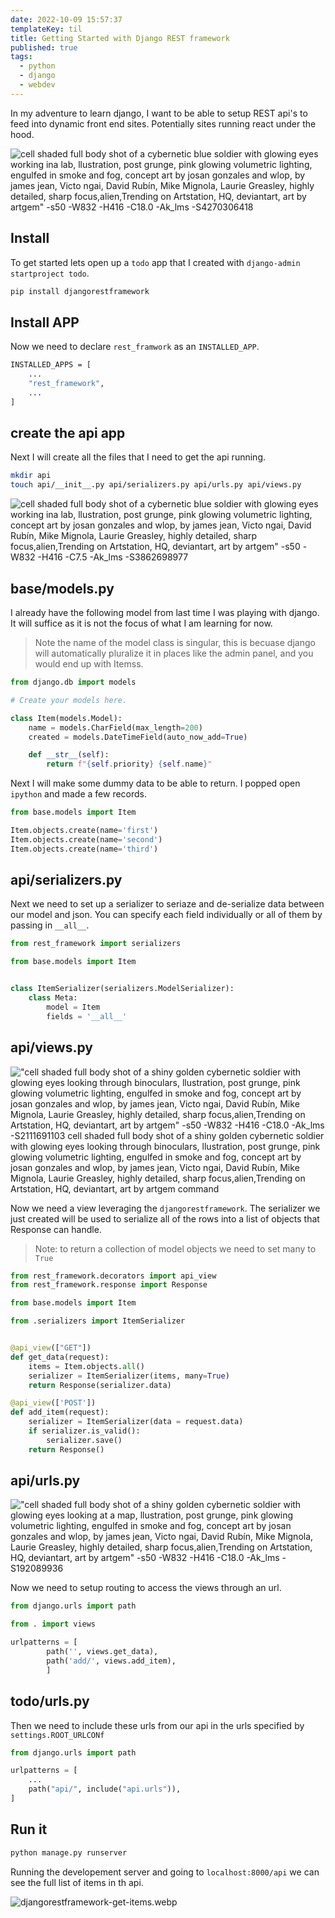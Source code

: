 ```yaml
---
date: 2022-10-09 15:57:37
templateKey: til
title: Getting Started with Django REST framework
published: true
tags:
  - python
  - django
  - webdev
---
```


In my adventure to learn django, I want to be able to setup REST api's to feed
into dynamic front end sites. Potentially sites running react under the hood.

![cell shaded full body shot of a cybernetic blue soldier with glowing eyes working ina lab, llustration, post grunge, pink glowing volumetric lighting, engulfed in smoke and fog, concept art by josan gonzales and wlop, by james jean, Victo ngai, David Rubín, Mike Mignola, Laurie Greasley, highly detailed, sharp focus,alien,Trending on Artstation, HQ, deviantart, art by artgem" -s50 -W832 -H416 -C18.0 -Ak_lms -S4270306418](https://stable-diffusion.waylonwalker.com/000327.4270306418.webp)

## Install

To get started lets open up a `todo` app that I created with `django-admin startproject todo`.

```bash
pip install djangorestframework
```

## Install APP

Now we need to declare `rest_framwork` as an `INSTALLED_APP`.

```bash
INSTALLED_APPS = [
    ...
    "rest_framework",
    ...
]
```

## create the api app

Next I will create all the files that I need to get the api running.

```bash
mkdir api
touch api/__init__.py api/serializers.py api/urls.py api/views.py
```

![cell shaded full body shot of a cybernetic blue soldier with glowing eyes working ina lab, llustration, post grunge, pink glowing volumetric lighting, concept art by josan gonzales and wlop, by james jean, Victo ngai, David Rubín, Mike Mignola, Laurie Greasley, highly detailed, sharp focus,alien,Trending on Artstation, HQ, deviantart, art by artgem" -s50 -W832 -H416 -C7.5 -Ak_lms -S3862698977](https://stable-diffusion.waylonwalker.com/000323.3862698977.webp)

## base/models.py

I already have the following model from last time I was playing with django. It
will suffice as it is not the focus of what I am learning for now.

> Note the name of the model class is singular, this is becuase django will
> automatically pluralize it in places like the admin panel, and you would end
> up with Itemss.

```python
from django.db import models

# Create your models here.

class Item(models.Model):
    name = models.CharField(max_length=200)
    created = models.DateTimeField(auto_now_add=True)

    def __str__(self):
        return f"{self.priority} {self.name}"
```

Next I will make some dummy data to be able to return. I popped open `ipython`
and made a few records.

```python
from base.models import Item

Item.objects.create(name='first')
Item.objects.create(name='second')
Item.objects.create(name='third')
```

## api/serializers.py

Next we need to set up a serializer to seriaze and de-serialize data between
our model and json. You can specify each field individually or all of them by
passing in `__all__`.

```python
from rest_framework import serializers

from base.models import Item


class ItemSerializer(serializers.ModelSerializer):
    class Meta:
        model = Item
        fields = '__all__'
```

## api/views.py

!["cell shaded full body shot of a shiny golden cybernetic soldier with glowing eyes looking through binoculars, llustration, post grunge, pink glowing volumetric lighting, engulfed in smoke and fog, concept art by josan gonzales and wlop, by james jean, Victo ngai, David Rubín, Mike Mignola, Laurie Greasley, highly detailed, sharp focus,alien,Trending on Artstation, HQ, deviantart, art by artgem" -s50 -W832 -H416 -C18.0 -Ak_lms -S2111691103 cell shaded full body shot of a shiny golden cybernetic soldier with glowing eyes looking through binoculars, llustration, post grunge, pink glowing volumetric lighting, engulfed in smoke and fog, concept art by josan gonzales and wlop, by james jean, Victo ngai, David Rubín, Mike Mignola, Laurie Greasley, highly detailed, sharp focus,alien,Trending on Artstation, HQ, deviantart, art by artgem command ](https://stable-diffusion.waylonwalker.com/000340.2111691103.webp)

Now we need a view leveraging the `djangorestframework`. The serializer we
just created will be used to serialize all of the rows into a list of objects
that Response can handle.

> Note: to return a collection of model objects we need to set many to `True`

```python
from rest_framework.decorators import api_view
from rest_framework.response import Response

from base.models import Item

from .serializers import ItemSerializer


@api_view(["GET"])
def get_data(request):
    items = Item.objects.all()
    serializer = ItemSerializer(items, many=True)
    return Response(serializer.data)

@api_view(['POST'])
def add_item(request):
    serializer = ItemSerializer(data = request.data)
    if serializer.is_valid():
        serializer.save()
    return Response()

```

## api/urls.py

!["cell shaded full body shot of a shiny golden cybernetic soldier with glowing eyes looking at a map, llustration, post grunge, pink glowing volumetric lighting, engulfed in smoke and fog, concept art by josan gonzales and wlop, by james jean, Victo ngai, David Rubín, Mike Mignola, Laurie Greasley, highly detailed, sharp focus,alien,Trending on Artstation, HQ, deviantart, art by artgem" -s50 -W832 -H416 -C18.0 -Ak_lms -S192089936 ](https://stable-diffusion.waylonwalker.com/000341.192089936.webp)

Now we need to setup routing to access the views through an url.

```python
from django.urls import path

from . import views

urlpatterns = [
        path('', views.get_data),
        path('add/', views.add_item),
        ]
```

## todo/urls.py

Then we need to include these urls from our api in the urls specified by `settings.ROOT_URLCONf`

```python
from django.urls import path

urlpatterns = [
    ...
    path("api/", include("api.urls")),
]
```

## Run it

```python
python manage.py runserver
```

Running the developement server and going to `localhost:8000/api` we can see
the full list of items in th api.

![djangorestframework-get-items.webp](https://dropper.wayl.one/api/file/1142afab-b71f-474d-bf5c-27bd2a01309b.webp)
